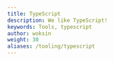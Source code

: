 ```yaml
---
title: TypeScript
description: We like TypeScript!
keywords: Tools, typescript
author: woksin
weight: 30
aliases: /tooling/typescript
---
```

